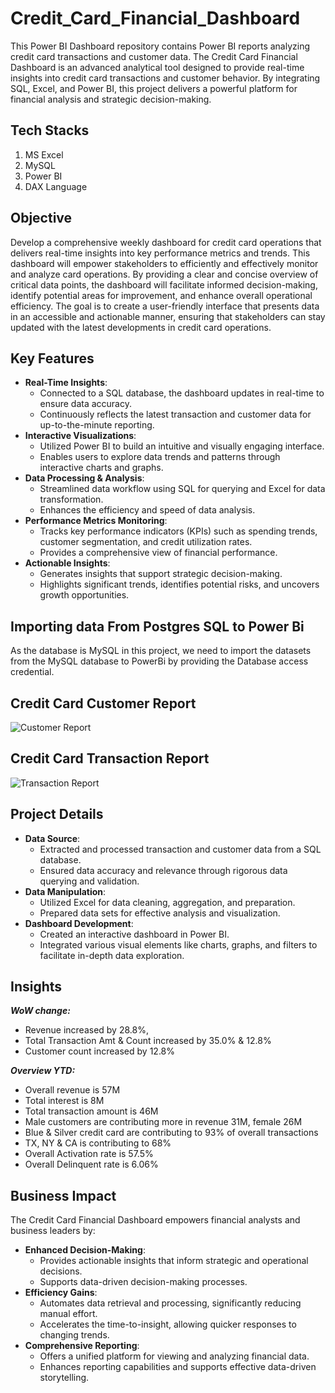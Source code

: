 # Credit_Card_Financial_Dashboard

This Power BI Dashboard repository contains Power BI reports analyzing credit card transactions and customer data. The Credit Card Financial Dashboard is an advanced analytical tool designed to provide real-time insights into credit card transactions and customer behavior. By integrating SQL, Excel, and Power BI, this project delivers a powerful platform for financial analysis and strategic decision-making.
## Tech Stacks

1. MS Excel
2. MySQL
3. Power BI
4. DAX Language
## Objective

Develop a comprehensive weekly dashboard for credit card operations that delivers real-time insights into key performance metrics and trends. This dashboard will empower stakeholders to efficiently and effectively monitor and analyze card operations. By providing a clear and concise overview of critical data points, the dashboard will facilitate informed decision-making, identify potential areas for improvement, and enhance overall operational efficiency. The goal is to create a user-friendly interface that presents data in an accessible and actionable manner, ensuring that stakeholders can stay updated with the latest developments in credit card operations.
## Key Features

- **Real-Time Insights**:
    - Connected to a SQL database, the dashboard updates in real-time to ensure data accuracy.
    - Continuously reflects the latest transaction and customer data for up-to-the-minute reporting.
- **Interactive Visualizations**:
    - Utilized Power BI to build an intuitive and visually engaging interface.
    - Enables users to explore data trends and patterns through interactive charts and graphs.
- **Data Processing & Analysis**:
    - Streamlined data workflow using SQL for querying and Excel for data transformation.
    - Enhances the efficiency and speed of data analysis.
- **Performance Metrics Monitoring**:
    - Tracks key performance indicators (KPIs) such as spending trends, customer segmentation, and credit utilization rates.
    - Provides a comprehensive view of financial performance.
- **Actionable Insights**:
    - Generates insights that support strategic decision-making.
    - Highlights significant trends, identifies potential risks, and uncovers growth opportunities.
## Importing data From Postgres SQL to Power Bi

As the database is MySQL in this project, we need to import the datasets from the MySQL database to PowerBi by providing the Database access credential.
## Credit Card Customer Report
![Customer Report](https://github.com/user-attachments/assets/7195e665-805f-4390-917c-0bb9f76c054d)

## Credit Card Transaction Report
![Transaction Report](https://github.com/user-attachments/assets/fe1c9cb4-4119-45c3-998b-574f469749e5)



## Project Details

- **Data Source**:
    - Extracted and processed transaction and customer data from a SQL database.
    - Ensured data accuracy and relevance through rigorous data querying and validation.
- **Data Manipulation**:
    - Utilized Excel for data cleaning, aggregation, and preparation.
    - Prepared data sets for effective analysis and visualization.
- **Dashboard Development**:
    - Created an interactive dashboard in Power BI.
    - Integrated various visual elements like charts, graphs, and filters to facilitate in-depth data exploration.
## Insights

***WoW change:***
-  Revenue increased by 28.8%,
-  Total Transaction Amt & Count increased by 35.0% & 12.8%
-  Customer count increased by 12.8%
 
***Overview YTD:***
-  Overall revenue is 57M
-  Total interest is 8M
-  Total transaction amount is 46M
-  Male customers are contributing more in revenue 31M, female 26M
-  Blue & Silver credit card are contributing to 93% of overall
transactions
-  TX, NY & CA is contributing to 68%
-  Overall Activation rate is 57.5%
-  Overall Delinquent rate is 6.06%
## Business Impact

The Credit Card Financial Dashboard empowers financial analysts and business leaders by:

- **Enhanced Decision-Making**:
    - Provides actionable insights that inform strategic and operational decisions.
    - Supports data-driven decision-making processes.
- **Efficiency Gains**:
    - Automates data retrieval and processing, significantly reducing manual effort.
    - Accelerates the time-to-insight, allowing quicker responses to changing trends.
- **Comprehensive Reporting**:
    - Offers a unified platform for viewing and analyzing financial data.
    - Enhances reporting capabilities and supports effective data-driven storytelling.
